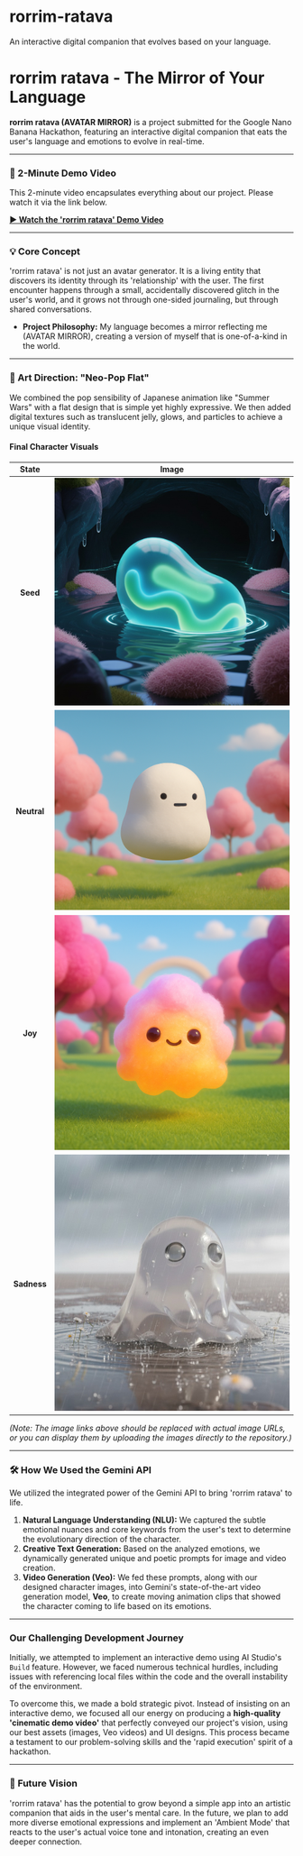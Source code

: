 # rorrim-ratava
An interactive digital companion that evolves based on your language.
# rorrim ratava - The Mirror of Your Language

**rorrim ratava (AVATAR MIRROR)** is a project submitted for the Google Nano Banana Hackathon, featuring an interactive digital companion that eats the user's language and emotions to evolve in real-time.

---

### 🚀 2-Minute Demo Video

This 2-minute video encapsulates everything about our project. Please watch it via the link below.

**[▶️ Watch the 'rorrim ratava' Demo Video](https://youtu.be/VzTj2sKvng8)**

---

### 💡 Core Concept

'rorrim ratava' is not just an avatar generator. It is a living entity that discovers its identity through its 'relationship' with the user. The first encounter happens through a small, accidentally discovered glitch in the user's world, and it grows not through one-sided journaling, but through shared conversations.

- **Project Philosophy:** My language becomes a mirror reflecting me (AVATAR MIRROR), creating a version of myself that is one-of-a-kind in the world.

---

### 🎨 Art Direction: "Neo-Pop Flat"

We combined the pop sensibility of Japanese animation like "Summer Wars" with a flat design that is simple yet highly expressive. We then added digital textures such as translucent jelly, glows, and particles to achieve a unique visual identity.

#### Final Character Visuals

| State | Image |
| :---: | :---: |
| **Seed** | ![Seed](https://github.com/LEMOplatz/rorrim-ratava/blob/main/seed.png?raw=true) |
| **Neutral** | ![Neutral](https://github.com/LEMOplatz/rorrim-ratava/blob/main/neutral.png?raw=true) |
| **Joy** | ![Joy](https://github.com/LEMOplatz/rorrim-ratava/blob/main/joy.png?raw=true) |
| **Sadness** | ![Sadness](https://github.com/LEMOplatz/rorrim-ratava/blob/main/sadness.png?raw=true) |

*(Note: The image links above should be replaced with actual image URLs, or you can display them by uploading the images directly to the repository.)*

---

### 🛠️ How We Used the Gemini API

We utilized the integrated power of the Gemini API to bring 'rorrim ratava' to life.

1.  **Natural Language Understanding (NLU):** We captured the subtle emotional nuances and core keywords from the user's text to determine the evolutionary direction of the character.
2.  **Creative Text Generation:** Based on the analyzed emotions, we dynamically generated unique and poetic prompts for image and video creation.
3.  **Video Generation (Veo):** We fed these prompts, along with our designed character images, into Gemini's state-of-the-art video generation model, **Veo**, to create moving animation clips that showed the character coming to life based on its emotions.

---

### Our Challenging Development Journey

Initially, we attempted to implement an interactive demo using AI Studio's `Build` feature. However, we faced numerous technical hurdles, including issues with referencing local files within the code and the overall instability of the environment.

To overcome this, we made a bold strategic pivot. Instead of insisting on an interactive demo, we focused all our energy on producing a **high-quality 'cinematic demo video'** that perfectly conveyed our project's vision, using our best assets (images, Veo videos) and UI designs. This process became a testament to our problem-solving skills and the 'rapid execution' spirit of a hackathon.

---

### 🌟 Future Vision

'rorrim ratava' has the potential to grow beyond a simple app into an artistic companion that aids in the user's mental care. In the future, we plan to add more diverse emotional expressions and implement an 'Ambient Mode' that reacts to the user's actual voice tone and intonation, creating an even deeper connection.
